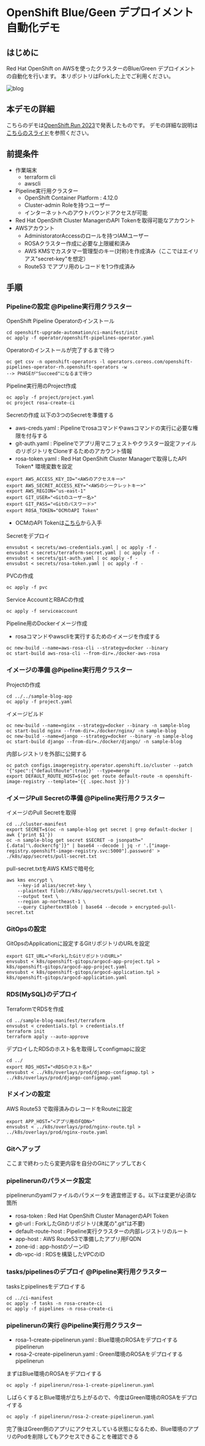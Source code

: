 # OpenShift Blue/Geen デプロイメント自動化デモ

## はじめに
Red Hat OpenShift on AWSを使ったクラスターのBlue/Green デプロイメントの自動化を行います。
本リポジトリはForkした上でご利用ください。

![blog](./images/architecture.png)

## 本デモの詳細
こちらのデモは[OpenShift.Run 2023](https://openshift.connpass.com/event/234302/)で発表したものです。
デモの詳細な説明は[こちらのスライド]()を参照ください。


## 前提条件
* 作業端末
  * terraform cli
  * awscli
* Pipeline実行用クラスター
  * OpenShift Container Platform : 4.12.0
  * Cluster-admin Roleを持つユーザー
  * インターネットへのアウトバウンドアクセスが可能
* Red Hat OpenShift Cluster ManagerのAPI Tokenを取得可能なアカウント
* AWSアカウント
  * AdministoratorAccessのロールを持つIAMユーザー
  * ROSAクラスター作成に必要な上限緩和済み
  * AWS KMSでカスタマー管理型のキー(対称)を作成済み（ここではエイリアス"secret-key"を想定）
  * Route53 でアプリ用のレコードを1つ作成済み



## 手順
### Pipelineの設定 @Pipeline実行用クラスター
OpenShift Pipeline Operatorのインストール
```
cd openshift-upgrade-automation/ci-manifest/init
oc apply -f operator/openshift-pipelines-operator.yaml
```

Operatorのインストールが完了するまで待つ
```
oc get csv -n openshift-operators -l operators.coreos.com/openshift-pipelines-operator-rh.openshift-operators -w
--> PHASEが"Succeed"になるまで待つ
```

Pipeline実行用のProject作成
```
oc apply -f project/project.yaml
oc project rosa-create-ci
```

Secretの作成
以下の3つのSecretを準備する
* aws-creds.yaml : Pipelineでrosaコマンドやawsコマンドの実行に必要な権限を付与する
* git-auth.yaml : Pipelineでアプリ用マニフェストやクラスター設定ファイルのリポジトリをCloneするためのアカウント情報
* rosa-token.yaml : Red Hat OpenShift Cluster Managerで取得したAPI Token* 
環境変数を設定
```
export AWS_ACCESS_KEY_ID="<AWSのアクセスキー>"
export AWS_SECRET_ACCESS_KEY="<AWSのシークレットキー>"
export AWS_REGION="us-east-1"
export GIT_USER="<Gitのユーザー名>"
export GIT_PASS="<Gitのパスワード>"
export ROSA_TOKEN="OCMのAPI Token"
```
* OCMのAPI Tokenは[こちら](https://console.redhat.com/openshift/token)から入手

Secretをデプロイ
```
envsubst < secrets/aws-credentials.yaml | oc apply -f -
envsubst < secrets/terraform-secret.yaml | oc apply -f -
envsubst < secrets/git-auth.yaml | oc apply -f -
envsubst < secrets/rosa-token.yaml | oc apply -f -
```

PVCの作成
```
oc apply -f pvc
```

Service AccountとRBACの作成
```
oc apply -f serviceaccount
```

Pipeline用のDockerイメージ作成
* rosaコマンドやawscliを実行するためのイメージを作成する
```
oc new-build --name=aws-rosa-cli --strategy=docker --binary
oc start-build aws-rosa-cli --from-dir=./docker-aws-rosa
```

### イメージの準備 @Pipeline実行用クラスター

Projectの作成
```
cd ../../sample-blog-app
oc apply -f project.yaml
```

イメージビルド
```
oc new-build --name=nginx --strategy=docker --binary -n sample-blog
oc start-build nginx --from-dir=./docker/nginx/ -n sample-blog
oc new-build --name=django --strategy=docker --binary -n sample-blog
oc start-build django --from-dir=./docker/django/ -n sample-blog
```

内部レジストリを外部に公開する
```
oc patch configs.imageregistry.operator.openshift.io/cluster --patch '{"spec":{"defaultRoute":true}}' --type=merge
export DEFAULT_ROUTE_HOST=$(oc get route default-route -n openshift-image-registry --template='{{ .spec.host }}')
```


### イメージPull Secretの準備 @Pipeline実行用クラスター

イメージのPull Secretを取得
```
cd ../cluster-manifest
export SECRET=$(oc -n sample-blog get secret | grep default-docker | awk {'print $1'})
oc -n sample-blog get secret $SECRET -o jsonpath="{.data['\.dockercfg']}" | base64 --decode | jq -r '.["image-registry.openshift-image-registry.svc:5000"].password' > ./k8s/app/secrets/pull-secret.txt
```

pull-secret.txtをAWS KMSで暗号化
```
aws kms encrypt \
    --key-id alias/secret-key \
    --plaintext fileb://k8s/app/secrets/pull-secret.txt \
    --output text \
    --region ap-northeast-1 \
    --query CiphertextBlob | base64 --decode > encrypted-pull-secret.txt
```

### GitOpsの設定
GitOpsのApplicationに設定するGitリポジトリのURLを設定
```
export GIT_URL="<ForkしたGitリポジトリのURL>"
envsubst < k8s/openshift-gitops/argocd-app-project.tpl > k8s/openshift-gitops/argocd-app-project.yaml
envsubst < k8s/openshift-gitops/argocd-application.tpl > k8s/openshift-gitops/argocd-application.yaml
```

### RDS(MySQL)のデプロイ

TerraformでRDSを作成
```
cd ../sample-blog-manifest/terraform
envsubst < credentials.tpl > credentials.tf
terraform init
terraform apply --auto-approve
```

デプロイしたRDSのホスト名を取得してconfigmapに設定
```
cd ../
export RDS_HOST="<RDSのホスト名>"
envsubst < ../k8s/overlays/prod/django-configmap.tpl > ../k8s/overlays/prod/django-configmap.yaml
```

### ドメインの設定
AWS Route53 で取得済みのレコードをRouteに設定
```
export APP_HOST="<アプリ用のFQDN>"
envsubst < ../k8s/overlays/prod/nginx-route.tpl > ../k8s/overlays/prod/nginx-route.yaml
```

### Gitへアップ
ここまで終わったら変更内容を自分のGitにアップしておく



### pipelinerunのパラメータ設定
pipelinerunのyamlファイルのパラメータを適宜修正する。以下は変更が必須な箇所
* rosa-token : Red Hat OpenShift Cluster ManagerのAPI Token
* git-url : ForkしたGitのリポジトリ(末尾の".git"は不要)
* default-route-host : Pipeline実行クラスターの内部レジストリのルート
* app-host : AWS Route53で準備したアプリ用FQDN
* zone-id : app-hostのゾーンID
* db-vpc-id : RDSを構築したVPCのID

### tasks/pipelinesのデプロイ @Pipeline実行用クラスター
tasksとpipelinesをデプロイする
```
cd ../ci-manifest
oc apply -f tasks -n rosa-create-ci
oc apply -f pipelines -n rosa-create-ci
```

### pipelinerunの実行 @Pipeline実行用クラスター
* rosa-1-create-pipelinerun.yaml : Blue環境のROSAをデプロイするpipelinerun
* rosa-2-create-pipelinerun.yaml : Green環境のROSAをデプロイするpipelinerun

まずはBlue環境のROSAをデプロイする
```
oc apply -f pipelinerun/rosa-1-create-pipelinerun.yaml
```

しばらくするとBlue環境が立ち上がるので、今度はGreen環境のROSAをデプロイする
```
oc apply -f pipelinerun/rosa-2-create-pipelinerun.yaml
```

完了後はGreen側のアプリにアクセスしている状態になるため、Blue環境のアプリのPodを削除してもアクセスできることを確認できる
